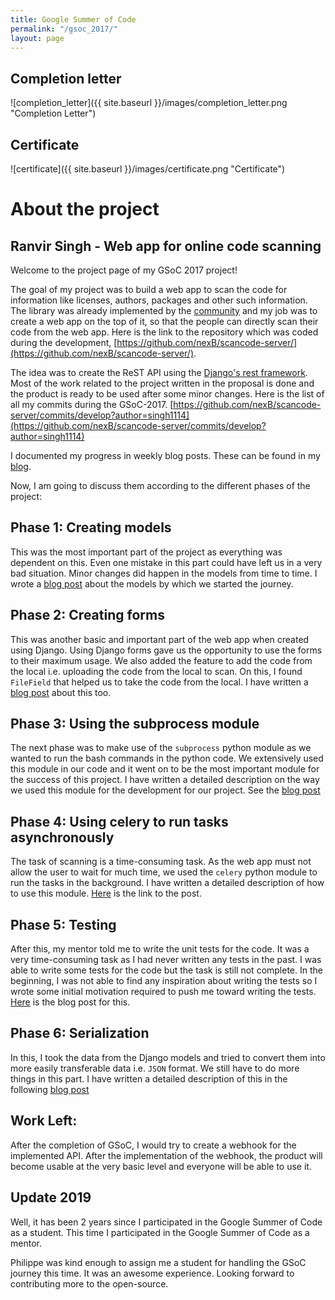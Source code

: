 ```yaml
---
title: Google Summer of Code
permalink: "/gsoc_2017/"
layout: page
---
```


## Completion letter
![completion_letter]({{ site.baseurl }}/images/completion_letter.png "Completion Letter")

## Certificate
![certificate]({{ site.baseurl }}/images/certificate.png "Certificate")

# About the project
## Ranvir Singh - Web app for online code scanning

Welcome to the project page of my GSoC 2017 project!

The goal of my project was to build a web app to scan the code for information like licenses, authors, packages and other such information. The library was already implemented by the [community](https://github.com/nexb/scancode-toolkit) and my job was to create a web app on the top of it, so that the people can directly scan their code from the web app. Here is the link to the repository which was coded during the development, [https://github.com/nexB/scancode-server/](https://github.com/nexB/scancode-server/). 

The idea was to create the ReST API using the [Django's rest framework](http://www.django-rest-framework.org/). Most of the work related to the project written in the proposal is done and the product is ready to be used after some minor changes. Here is the list of all my commits during the GSoC-2017. [https://github.com/nexB/scancode-server/commits/develop?author=singh1114](https://github.com/nexB/scancode-server/commits/develop?author=singh1114)

I documented my progress in weekly blog posts. These can be found in my [blog](https://singh1114.github.io/blog/).

Now, I am going to discuss them according to the different phases of the project:


## Phase 1: Creating models

This was the most important part of the project as everything was dependent on this. Even one mistake in this part could have left us in a very bad situation. Minor changes did happen in the models from time to time. I wrote a [blog post](https://singh1114.github.io/blog/models-for-the-scancode-project-app/) about the models by which we started the journey. 


## Phase 2: Creating forms

This was another basic and important part of the web app when created using Django. Using Django forms gave us the opportunity to use the forms to their maximum usage. We also added the feature to add the code from the local i.e. uploading the code from the local to scan. On this, I found `FileField` that helped us to take the code from the local. I have written a [blog post](https://ranvirsinghprojects.wordpress.com/2017/06/21/filefield-in-forms-to-upload-files-to-the-server/) about this too.


## Phase 3: Using the subprocess module

The next phase was to make use of the `subprocess` python module as we wanted to run the bash commands in the python code. We extensively used this module in our code and it went on to be the most important module for the success of this project. I have written a detailed description on the way we used this module for the development for our project. See the [blog post](https://singh1114.github.io/blog/a-word-about-subprocess-module/)


## Phase 4: Using celery to run tasks asynchronously

The task of scanning is a time-consuming task. As the web app must not allow the user to wait for much time, we used the `celery` python module to run the tasks in the background. I have written a detailed description of how to use this module. [Here](https://singh1114.github.io/blog/using-celery-to-run-long-running-task-asynchronously/) is the link to the post.


## Phase 5: Testing

After this, my mentor told me to write the unit tests for the code. It was a very time-consuming task as I had never written any tests in the past. I was able to write some tests for the code but the task is still not complete. In the beginning, I was not able to find any inspiration about writing the tests so I wrote some initial motivation required to push me toward writing the tests. [Here](https://singh1114.github.io/blog/writing-unit-tests-for-the-models/) is the blog post for this.


## Phase 6: Serialization

In this, I took the data from the Django models and tried to convert them into more easily transferable data i.e. `JSON` format. We still have to do more things in this part. I have written a detailed description of this in the following [blog post](https://singh1114.github.io/blog/serialization-a-week-long-struggle/)

## Work Left:

After the completion of GSoC, I would try to create a webhook for the implemented API. After the implementation of the webhook, the product will become usable at the very basic level and everyone will be able to use it.

## Update 2019

Well, it has been 2 years since I participated in the Google Summer of Code as a student. This time I participated in the Google Summer of Code as a mentor.

Philippe was kind enough to assign me a student for handling the GSoC journey this time. It was an awesome experience. Looking forward to contributing more to the open-source. 
